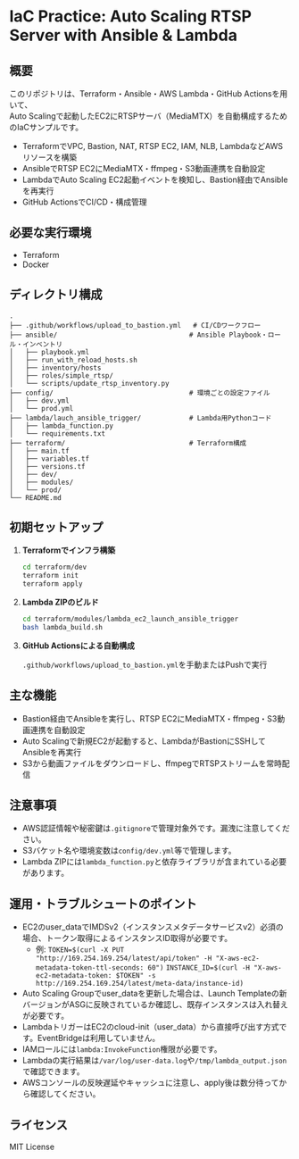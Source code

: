 # IaC Practice: Auto Scaling RTSP Server with Ansible & Lambda

## 概要

このリポジトリは、Terraform・Ansible・AWS Lambda・GitHub Actionsを用いて、  
Auto Scalingで起動したEC2にRTSPサーバ（MediaMTX）を自動構成するためのIaCサンプルです。

- TerraformでVPC, Bastion, NAT, RTSP EC2, IAM, NLB, LambdaなどAWSリソースを構築
- AnsibleでRTSP EC2にMediaMTX・ffmpeg・S3動画連携を自動設定
- LambdaでAuto Scaling EC2起動イベントを検知し、Bastion経由でAnsibleを再実行
- GitHub ActionsでCI/CD・構成管理

## 必要な実行環境

- Terraform
- Docker

## ディレクトリ構成

```
.
├── .github/workflows/upload_to_bastion.yml   # CI/CDワークフロー
├── ansible/                                 # Ansible Playbook・ロール・インベントリ
│   ├── playbook.yml
│   ├── run_with_reload_hosts.sh
│   ├── inventory/hosts
│   ├── roles/simple_rtsp/
│   └── scripts/update_rtsp_inventory.py
├── config/                                  # 環境ごとの設定ファイル
│   ├── dev.yml
│   └── prod.yml
├── lambda/lauch_ansible_trigger/            # Lambda用Pythonコード
│   ├── lambda_function.py
│   └── requirements.txt
├── terraform/                               # Terraform構成
│   ├── main.tf
│   ├── variables.tf
│   ├── versions.tf
│   ├── dev/
│   ├── modules/
│   └── prod/
└── README.md
```

## 初期セットアップ

1. **Terraformでインフラ構築**

   ```sh
   cd terraform/dev
   terraform init
   terraform apply
   ```

2. **Lambda ZIPのビルド**

   ```sh
   cd terraform/modules/lambda_ec2_launch_ansible_trigger
   bash lambda_build.sh
   ```

3. **GitHub Actionsによる自動構成**

   `.github/workflows/upload_to_bastion.yml`を手動またはPushで実行

## 主な機能

- Bastion経由でAnsibleを実行し、RTSP EC2にMediaMTX・ffmpeg・S3動画連携を自動設定
- Auto Scalingで新規EC2が起動すると、LambdaがBastionにSSHしてAnsibleを再実行
- S3から動画ファイルをダウンロードし、ffmpegでRTSPストリームを常時配信

## 注意事項

- AWS認証情報や秘密鍵は`.gitignore`で管理対象外です。漏洩に注意してください。
- S3バケット名や環境変数は`config/dev.yml`等で管理します。
- Lambda ZIPには`lambda_function.py`と依存ライブラリが含まれている必要があります。

## 運用・トラブルシュートのポイント

- EC2のuser_dataでIMDSv2（インスタンスメタデータサービスv2）必須の場合、トークン取得によるインスタンスID取得が必要です。
  - 例: `TOKEN=$(curl -X PUT "http://169.254.169.254/latest/api/token" -H "X-aws-ec2-metadata-token-ttl-seconds: 60")`
        `INSTANCE_ID=$(curl -H "X-aws-ec2-metadata-token: $TOKEN" -s http://169.254.169.254/latest/meta-data/instance-id)`
- Auto Scaling Groupでuser_dataを更新した場合は、Launch Templateの新バージョンがASGに反映されているか確認し、既存インスタンスは入れ替えが必要です。
- LambdaトリガーはEC2のcloud-init（user_data）から直接呼び出す方式です。EventBridgeは利用していません。
- IAMロールには`lambda:InvokeFunction`権限が必要です。
- Lambdaの実行結果は`/var/log/user-data.log`や`/tmp/lambda_output.json`で確認できます。
- AWSコンソールの反映遅延やキャッシュに注意し、apply後は数分待ってから確認してください。

## ライセンス

MIT License